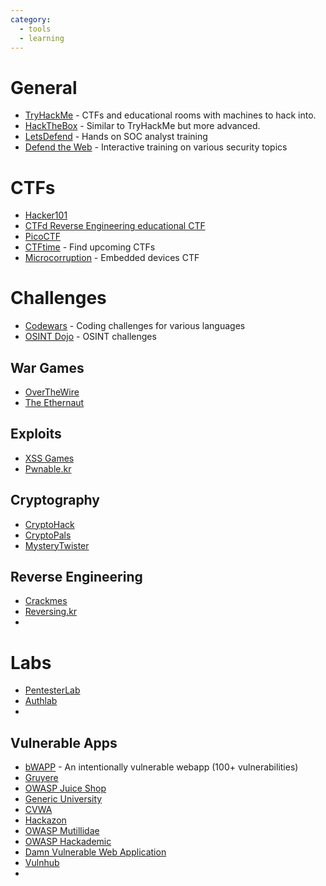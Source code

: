 ```yaml
---
category:
  - tools
  - learning
---
```

# General
- [TryHackMe](https://cryptohack.org/) - CTFs and educational rooms with machines to hack into.
- [HackTheBox](https://www.hackthebox.com/) - Similar to TryHackMe but more advanced.
- [LetsDefend](https://letsdefend.io/) - Hands on SOC analyst training
- [Defend the Web](https://defendtheweb.net/dashboard) - Interactive training on various security topics

# CTFs
- [Hacker101](https://www.hacker101.com/resources#2)
- [CTFd Reverse Engineering educational CTF](https://reversing.ctfd.io/)
- [PicoCTF](https://picoctf.org/)
- [CTFtime](https://ctftime.org/event/list/) - Find upcoming CTFs
- [Microcorruption](https://microcorruption.com/login) - Embedded devices CTF

# Challenges
- [Codewars](https://www.codewars.com/dashboard) - Coding challenges for various languages
- [OSINT Dojo](https://www.osintdojo.com/) - OSINT challenges
## War Games
- [OverTheWire](https://overthewire.org/wargames/) 
- [The Ethernaut](https://ethernaut.openzeppelin.com/) 
## Exploits
- [XSS Games](https://xss-game.appspot.com/)
- [Pwnable.kr](https://pwnable.kr/)
## Cryptography
- [CryptoHack](https://cryptohack.org/) 
- [CryptoPals](https://cryptopals.com/) 
- [MysteryTwister](https://mysterytwister.org/home/welcome/) 
## Reverse Engineering
- [Crackmes](https://crackmes.one/) 
- [Reversing.kr](http://reversing.kr/)
- 
# Labs
- [PentesterLab](https://pentesterlab.com/exercises)
- [Authlab](https://github.com/digininja/authlab)
- 
## Vulnerable Apps
- [bWAPP](http://www.itsecgames.com/) - An intentionally vulnerable webapp (100+ vulnerabilities)
- [Gruyere](http://google-gruyere.appspot.com/) 
- [OWASP Juice Shop](https://owasp.org/www-project-juice-shop/)
- [Generic University](https://github.com/InsiderPhD/Generic-University)
- [CVWA](https://github.com/convisolabs/CVWA)
- [Hackazon](https://github.com/rapid7/hackazon)
- [OWASP Mutillidae](https://github.com/webpwnized/mutillidae)
- [OWASP Hackademic](https://github.com/Hackademic/hackademic)
- [Damn Vulnerable Web Application](https://github.com/digininja/DVWA)
- [Vulnhub](https://www.vulnhub.com/)
- 